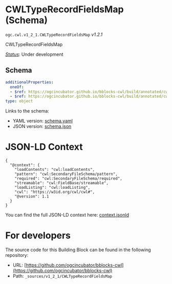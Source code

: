 
# CWLTypeRecordFieldsMap (Schema)

`ogc.cwl.v1_2_1.CWLTypeRecordFieldsMap` *v1.2.1*

CWLTypeRecordFieldsMap

[*Status*](http://www.opengis.net/def/status): Under development

## Schema

```yaml
additionalProperties:
  oneOf:
  - $ref: https://ogcincubator.github.io/bblocks-cwl/build/annotated/cwl/v1_2_1/CWLType/schema.yaml
  - $ref: https://ogcincubator.github.io/bblocks-cwl/build/annotated/cwl/v1_2_1/CWLTypeRecordFieldDef/schema.yaml
type: object

```

Links to the schema:

* YAML version: [schema.yaml](https://ogcincubator.github.io/bblocks-cwl/build/annotated/cwl/v1_2_1/CWLTypeRecordFieldsMap/schema.json)
* JSON version: [schema.json](https://ogcincubator.github.io/bblocks-cwl/build/annotated/cwl/v1_2_1/CWLTypeRecordFieldsMap/schema.yaml)


# JSON-LD Context

```jsonld
{
  "@context": {
    "loadContents": "cwl:loadContents",
    "pattern": "cwl:SecondaryFileSchema/pattern",
    "required": "cwl:SecondaryFileSchema/required",
    "streamable": "cwl:FieldBase/streamable",
    "loadListing": "cwl:loadListing",
    "cwl": "https://w3id.org/cwl/cwl#",
    "@version": 1.1
  }
}
```

You can find the full JSON-LD context here:
[context.jsonld](https://ogcincubator.github.io/bblocks-cwl/build/annotated/cwl/v1_2_1/CWLTypeRecordFieldsMap/context.jsonld)


# For developers

The source code for this Building Block can be found in the following repository:

* URL: [https://github.com/ogcincubator/bblocks-cwl](https://github.com/ogcincubator/bblocks-cwl)
* Path: `_sources/v1_2_1/CWLTypeRecordFieldsMap`

